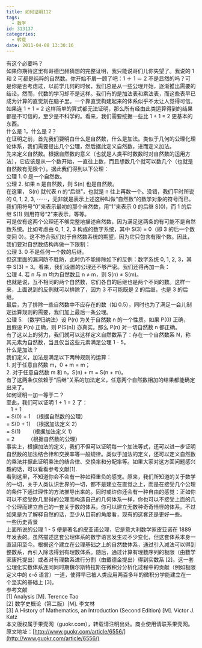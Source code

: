 ```yaml
---
title: 如何证明112
tags:
  - 数学
id: 313137
categories:
  - 转载
date: 2011-04-08 13:30:16
---
```


有这个必要吗？   
如果你期待这里有哥德巴赫猜想的完整证明，我只能说哥们儿你失望了。我说的 1 和 2 可都是纯粹的自然数。你开始不屑一顾了吧：1 ＋ 1 ＝ 2 不是显然的吗？可是你是否考虑过，以前学几何的时候，我们总是从一些公理开始，逐渐推出需要的结论。然而，代数的学习却不是这样。我们有的是加法表和乘法表，而这些表早已成为计算的直觉刻在脑子里。一个靠直觉构建起来的体系似乎不太让人觉得可信。如果连 1 + 1 = 2 这样简单的算式都无法证明，那么所有经由此类运算得到的结果都是不可信的，至少是不科学的。看来，我们需要挖掘一些比 1 + 1 = 2 更基本的东西。    
什么是 1，什么是 2？    
在证明之前，首先我们要明白什么是自然数，什么是加法。类似于几何的公理化理论体系，我们需要提出几个公理，然后据此定义自然数，进而定义加法。    
先来定义自然数。根据自然数的意义（也就是人类平时数数时对自然数的运用方法），它应该是从一个数开始，一直往上数，而且想数几个就可以数几个（也就是自然数有无限个）。据此我们得到以下公理：    
公理 1\. 0 是一个自然数。    
公理 2\. 如果 n 是自然数，则 S(n) 也是自然数。    
在这里， S(n) 就代表 n 的“后继”，也就是 n 往上再数一个。没错，我们平时所说的 0, 1, 2, 3, ⋯⋯，无非就是表示上述这种叫做“自然数”的数学对象的符号而已。我们用符号“0”来表示最初的那个自然数，用“1”来表示 0 的后继 S(0)，而 1 的后继 S(1) 则用符号“2”来表示，等等。    
可是仅有这两个公理还不够完整地描述自然数，因为满足这两条的有可能不是自然数系统。比如考虑由 0, 1, 2, 3 构成的数字系统，其中 S(3) = 0（即 3 的后一个数变回 0）。这不符合我们对于自然数系统的期望，因为它只包含有限个数。因此，我们要对自然数结构再做一下限制：    
公理 3\. 0 不是任何一个数的后继。    
但这里面的漏洞防不胜防，此时仍不能排除如下的反例：数字系统 0, 1, 2, 3，其中 S(3) = 3。看来，我们设置的公理还不够严密。我们还得再加一条：    
公理 4\. 若 n 与 m 均为自然数且 n ≠ m，则 S(n) ≠ S(m)。    
也就是说，互不相同的两个自然数，它们各自的后继也是两个不同的数。这样一来，上面说到的反例就可以排除了，因为 3 不可能既是 2 的后继，也是 3 的后继。    
最后，为了排除一些自然数中不应存在的数（如 0.5），同时也为了满足一会儿制定运算规则的需要，我们加上最后一条公理。    
公理 5\. （数学归纳法）设 P(n) 为关于自然数 n 的一个性质。如果 P(0) 正确，    
且假设 P(n) 正确，则 P(S(n)) 亦真实。那么 P(n) 对一切自然数 n 都正确。    
有了这以上的努力，我们就可以这样定义自然数系了：存在一个自然数系 N，称其元素为自然数，当且仅当这些元素满足公理 1 - 5。    
什么是加法？    
我们定义，加法是满足以下两种规则的运算：    
1\. 对于任意自然数 m，0 + m = m；    
2\. 对于任意自然数 m 和 n，S(n) + m = S(n + m)。    
有了这两条仅依赖于“后继”关系的加法定义，任意两个自然数相加的结果都能确定出来了。    
如何证明一加一等于二？    
至此，我们可以证明 1 + 1 = 2 了：    
&#160;&#160; 1 + 1    
= S(0) + 1&#160; （根据自然数的公理）    
= S(0 + 1)&#160; （根据加法定义 2）    
= S(1)&#160;&#160;&#160;&#160;&#160; （根据加法定义 1）    
= 2&#160;&#160;&#160;&#160;&#160;&#160;&#160;&#160; （根据自然数的公理）    
事实上，根据加法的定义，我们不但可以证明每一个加法等式，还可以进一步证明自然数的加法结合律和交换率等一般规律。类似于加法的定义，还可以定义自然数的乘法并据此证明乘法的结合律、交换率和分配率等。如果大家对这方面问题感兴趣的话，可以看看参考文献[1].    
看到这里，不知道你会不会有一种如释重负的感觉。原来，我们所知道的关于数学的一切，关于人类认识世界的一切，都不是建立在直觉之上，而是在接受几个公理的条件下通过理性的方法推导出来的。同时或许你还会有一种自由的感觉：正如你可以不接受欧几里得的公理而构造自己的几何体系一样，你也可以不接受上面的几个公理而建立自己的一套关于数的体系。你可以建立无数种奇奇怪怪的体系。不过如果是为了解释自然的话，至少从目前的角度看，现有的这套还是更好一些。    
一些历史背景    
上面所说的公理 1 - 5 便是著名的皮亚诺公理，它是意大利数学家皮亚诺在 1889 年发表的。虽然描述这套公理体系的数学语言发生过不少变化，但这套体系本身一直延用至今。根据这个建立在公理基础之上的自然数体系，通过引入减法可以得到整数系，再引入除法得到有理数体系。随后，通过计算有理数序列的极限（由数学家康托提出）或者对有理数系进行分割（由戴德金提出）得到实数系 [2]。这一套公理化实数体系连同同时期魏尔斯特拉斯在微积分分析化过程中的贡献（例如极限定义中的 ε-δ 语言）一道，使得早已被人类应用两百多年的微积分学能建立在一个坚实的基础上 [3]。    
参考文献    
[1] Analysis [M]. Terence Tao    
[2] 数学史概论（第二版）[M]. 李文林    
[3] A History of Mathematics, an Introduction (Second Edition) [M]. Victor J. Katz    
本文版权属于果壳网（guokr.com），转载请注明出处。商业使用请联系果壳网。    
原文地址：[http://www.guokr.com/article/6556/](http://www.guokr.com/article/6556/)